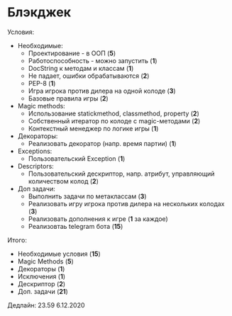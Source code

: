 # Блэкджек

Условия:
- Необходимые:
    - Проектирование - в ООП (**5**)
    - Работоспособность - можно запустить (**1**)
    - DocString к методам и классам (**1**)
    - Не падает, ошибки обрабатываются (**2**)
    - PEP-8 (**1**)
    - Игра игрока против дилера на одной колоде (**3**)
    - Базовые правила игры (**2**)
- Magic methods:
    - Использование statickmethod, classmethod, property (**2**)
    - Собственный итератор по колоде с magic-методами (**2**)
    - Контекстный менеджер по логике игры (**1**)
- Декораторы:
    - Реализовать декоратор (напр. время партии) (**1**)
- Exceptions:
    - Пользовательский Exception (**1**)
- Descriptors:
    - Пользовательский дескриптор, напр. атрибут, управляющий количеством колод (**2**)
- Доп задачи:
    - Выполнить задачи по метаклассам (**3**)
    - Реализовать игру игрока против дилера на нескольких колодах (**3**)
    - Реализовать дополнения к игре (**1** за каждое)
    - Реализовтаь telegram бота (**15**)


Итого:
- Необходимые условия (**15**)
- Magic Methods (**5**)
- Декораторы (**1**)
- Исключения (**1**)
- Дескриптор (**2**)
- Доп. задачи (**21**)

Дедлайн:
    23.59 6.12.2020